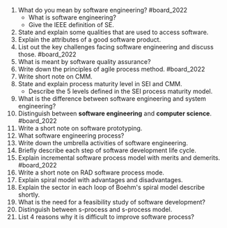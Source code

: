 1. What do you mean by software engineering? #board_2022 
	- What is software engineering?
	- Give the IEEE definition of SE.
2. State and explain some qualities that are used to access software.
3. Explain the attributes of a good software product.
4. List out the key challenges facing software engineering and discuss those. #board_2022 
5. What is meant by software quality assurance?
6. Write down the principles of agile process method. #board_2022 
7. Write short note on CMM.
8. State and explain process maturity level in SEI and CMM.
	- Describe the 5 levels defined in the SEI process maturity model.
9. What is the difference between software engineering and system engineering?
10. Distinguish between **software engineering** and **computer science**. #board_2022 
11. Write a short note on software prototyping.
12. What software engineering process?
13. Write down the umbrella activities of software engineering.
14. Briefly describe each step of software development life cycle.
15. Explain incremental software process model with merits and demerits. #board_2022 
16. Write a short note on RAD software process mode.
17. Explain spiral model with advantages and disadvantages.
18. Explain the sector in each loop of Boehm's spiral model describe shortly.
19. What is the need for a feasibility study of software development?
20. Distinguish between s-process and s-process model.
21. List 4 reasons why it is difficult to improve software process?